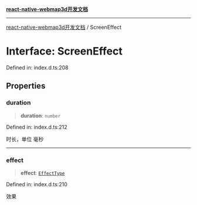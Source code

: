 [**react-native-webmap3d开发文档**](../README.md)

***

[react-native-webmap3d开发文档](../globals.md) / ScreenEffect

# Interface: ScreenEffect

Defined in: index.d.ts:208

## Properties

### duration

> **duration**: `number`

Defined in: index.d.ts:212

时长，单位 毫秒

***

### effect

> **effect**: [`EffectType`](../type-aliases/EffectType.md)

Defined in: index.d.ts:210

效果

